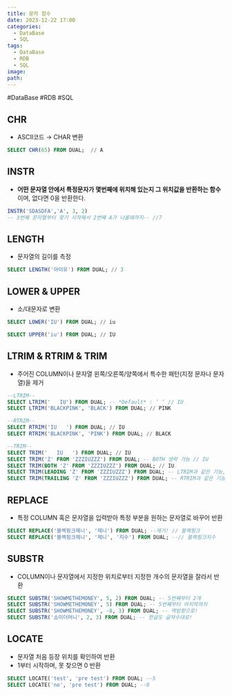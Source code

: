 ```yaml
---
title: 문자 함수
date: 2023-12-22 17:00
categories:
  - DataBase
  - SQL
tags:
  - DataBase
  - RDB
  - SQL
image: 
path:
---
```

#DataBase #RDB #SQL 

## CHR
- ASCII코드 → CHAR 변환
```sql
SELECT CHR(65) FROM DUAL;  // A
```

## INSTR
+ **어떤 문자열 안에서 특정문자가 몇번째에 위치해 있는지 그 위치값을 반환하는 함수**이며, 없다면 0을 반환한다.
```sql
INSTR('SDASDFA','A', 3, 2)
-- 3번째 문자열부터 찾기 시작해서 2번째 A가 나올때까지-- //7
```

## LENGTH
- 문자열의 길이를 측정
```sql
SELECT LENGTH('아이유') FROM DUAL; // 3
```

## LOWER & UPPER
- 소/대문자로 변환

```sql
SELECT LOWER('IU') FROM DUAL; // iu

SELECT UPPER('iu') FROM DUAL; // IU
```

## LTRIM & RTRIM & TRIM

- 주어진 COLUMN이나 문자열 왼쪽/오른쪽/양쪽에서 특수한 패턴(지정 문자나 문자열)을 제거
```sql
--LTRIM--
SELECT LTRIM('   IU') FROM DUAL; -- *Default* : ‘ ‘ // IU
SELECT LTRIM('BLACKPINK', 'BLACK') FROM DUAL; // PINK
```

```sql
--RTRIM--
SELECT RTRIM('IU   ') FROM DUAL; // IU
SELECT RTRIM('BLACKPINK', 'PINK') FROM DUAL; // BLACK
```

```sql
--TRIM--
SELECT TRIM('   IU   ') FROM DUAL; // IU
SELECT TRIM('Z' FROM 'ZZZIUZZZ') FROM DUAL; -- BOTH 생략 가능 // IU
SELECT TRIM(BOTH 'Z' FROM 'ZZZIUZZZ') FROM DUAL; // IU
SELECT TRIM(LEADING 'Z' FROM 'ZZZIUZZZ') FROM DUAL; -- LTRIM과 같은 기능, 한글자씩만 지정 가능 // IUZZZ
SELECT TRIM(TRAILING 'Z' FROM 'ZZZIUZZZ') FROM DUAL; -- RTRIM과 같은 기능, 한글자씩만 지정 가능 // ZZZIU
```

## REPLACE
- 특정 COLUMN 혹은 문자열을 입력받아 특정 부분을 원하는 문자열로 바꾸어 반환
```sql
SELECT REPLACE('블랙핑크제니', '제니') FROM DUAL; --제거! // 블랙핑크
SELECT REPLACE('블랙핑크제니', '제니', '지수') FROM DUAL; --// 블랙핑크지수
```

## SUBSTR
- COLUMN이나 문자열에서 지정한 위치로부터 지정한 개수의 문자열을 잘라서 반환
```sql
SELECT SUBSTR('SHOWMETHEMONEY', 5, 2) FROM DUAL; -- 5번째부터 2개
SELECT SUBSTR('SHOWMETHEMONEY', 5) FROM DUAL; -- 5번째부터 마지막까지
SELECT SUBSTR('SHOWMETHEMONEY', -8, 3) FROM DUAL; -- 역방향으로!
SELECT SUBSTR('쇼미더머니', 2, 3) FROM DUAL; -- 한글도 글자수대로!
```

## LOCATE
+ 문자열 처음 등장 위치를 확인하여 반환
+ 1부터 시작하며, 못 찾으면 0 반환
```sql
SELECT LOCATE('test', 'pre test') FROM DUAL; --5
SELECT LOCATE('no', 'pre test') FROM DUAL; --0
```